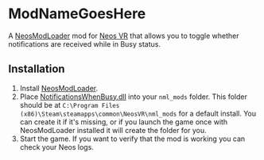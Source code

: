 # ModNameGoesHere

A [NeosModLoader](https://github.com/zkxs/NeosModLoader) mod for [Neos VR](https://neos.com/) that allows you to toggle whether notifications are received while in Busy status.

## Installation
1. Install [NeosModLoader](https://github.com/zkxs/NeosModLoader).
1. Place [NotificationsWhenBusy.dll](https://github.com/DoubleStyx/NotificationsWhenBusy/releases/download/v1.0.0/NotificationsWhenBusy.dll) into your `nml_mods` folder. This folder should be at `C:\Program Files (x86)\Steam\steamapps\common\NeosVR\nml_mods` for a default install. You can create it if it's missing, or if you launch the game once with NeosModLoader installed it will create the folder for you.
1. Start the game. If you want to verify that the mod is working you can check your Neos logs.

